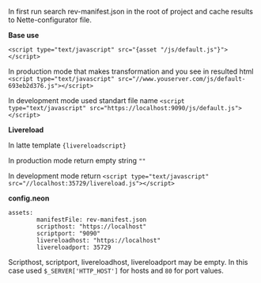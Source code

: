 In first run search rev-manifest.json in the root of project and cache results to Nette-configurator file.

**Base use**

`<script type="text/javascript" src="{asset "/js/default.js"}"></script>`

In production mode that makes transformation and you see in resulted html `<script type="text/javascript" src="//www.youserver.com/js/default-693eb2d376.js"></script>`
 
In development mode used standart file name `<script type="text/javascript" src="https://localhost:9090/js/default.js"></script>`

**Livereload**

In latte template `{livereloadscript}`

In production mode return empty string `""`

In development mode return `<script type="text/javascript" src="//localhost:35729/livereload.js"></script>`
 
**config.neon**

```neon
assets:
		manifestFile: rev-manifest.json
		scripthost: "https://localhost"
		scriptport: "9090"
		livereloadhost: "https://localhost"
		livereloadport: 35729
```
Scripthost, scriptport, livereloadhost, livereloadport may be empty. In this case used `$_SERVER['HTTP_HOST']` for hosts and `80` for port values.